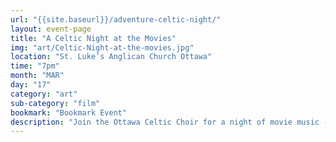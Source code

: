 ```yaml
---
url: "{{site.baseurl}}/adventure-celtic-night/"
layout: event-page
title: "A Celtic Night at the Movies"
img: "art/Celtic-Night-at-the-movies.jpg"
location: "St. Luke’s Anglican Church Ottawa"
time: "7pm"
month: "MAR"
day: "17"
category: "art"
sub-category: "film"
bookmark: "Bookmark Event"
description: "Join the Ottawa Celtic Choir for a night of movie music - Celtic movie music! This is a concert of Celtic songs featured in movies (and maybe a popular TV show or two), sure to delight. A bit of a departure from our regular repertoire, but we're very much looking forward to it!"
---
```

